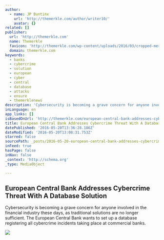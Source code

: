 ```yaml
---
author:
  - name: JP Buntinx
    url: 'http://themerkle.com/author/writer10/'
    avatar: {}
related: []
publisher:
  url: 'http://themerkle.com'
  name: Themerkle
  favicon: 'http://themerkle.com/wp-content/uploads/2016/03/cropped-merkle-white-1-192x192.png'
  domain: themerkle.com
keywords:
  - banks
  - cybercrime
  - solution
  - european
  - cyber
  - central
  - database
  - attacks
  - ensure
  - themerklenews
description: 'Cybersecurity is becoming a grave concern for anyone involved in the financial industry these days, as traditional solutions are no longer sufficient. The European Central Bank wants to set up a database registering all cybercrime incidents taking place at commercial banks.'
inLanguage: en
app_links: []
isBasedOnUrl: 'http://themerkle.com/european-central-bank-addresses-cybercrime-threat-with-a-database-solution/'
title: European Central Bank Addresses Cybercrime Threat With A Database Solution
datePublished: '2016-05-20T13:36:28.186Z'
dateModified: '2016-05-20T13:08:31.753Z'
starred: false
sourcePath: _posts/2016-05-20-european-central-bank-addresses-cybercrime-threat-with-a-dat.md
inFeed: true
hasPage: false
inNav: false
_context: 'http://schema.org'
_type: MediaObject

---
```

<article style=""><h1>European Central Bank Addresses Cybercrime Threat With A Database Solution</h1><p>Cybersecurity is becoming a grave concern for anyone involved in the financial industry these days, as traditional solutions are no longer sufficient. The European Central Bank wants to set up a database registering all cybercrime incidents taking place at commercial banks.</p><img src="http://themerkle.com/wp-content/uploads/2016/05/European-Central-Bank.jpg" /></article>